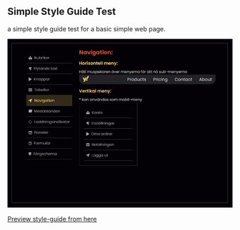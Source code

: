 ## Simple Style Guide Test

a simple style guide test for a basic simple web page.

![preview](/preview.jpg 'preview')

[Preview style-guide from here](https://alpha-mo.github.io/style-guide/ 'Preview style-guide from here')
